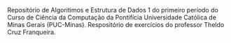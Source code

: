 Repositório de Algoritimos e Estrutura de Dados 1 do primeiro período do Curso de Ciência da Computação da Pontifícia Universidade Católica de Minas Gerais 
(PUC-Minas).
Respositório de exercícios do professor Theldo Cruz Franqueira.
